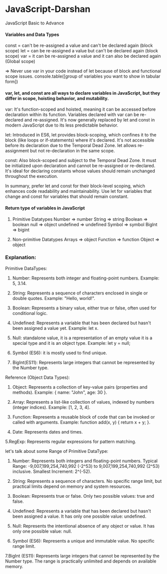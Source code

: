 # JavaScript-Darshan
JavaScript Basic to Advance

#### Variables and Data Types
const = can't be re-assigned a value and can't be declared again  (block scope)
let = can be re-assigned a value but can't be declared again (block scope)
var = it can be re-assigned a value and it can also be declared again  (Global scope)

=> Never use var in your code instead of let because of block and functional scope issues.
 console.table([group of variables you want to show in tabular form])

 #### var, let, and const are all ways to declare variables in JavaScript, but they differ in scope, hoisting behavior, and mutability.

var: It's function-scoped and hoisted, meaning it can be accessed before declaration within its function. Variables declared with var can be re-declared and re-assigned. It's now generally replaced by let and const in modern JavaScript due to its less predictable behavior.

let: Introduced in ES6, let provides block-scoping, which confines it to the block (like loops or if-statements) where it's declared. It's not accessible before its declaration due to the Temporal Dead Zone. let allows re-assignment but not re-declaration in the same scope.

const: Also block-scoped and subject to the Temporal Dead Zone. It must be initialized upon declaration and cannot be re-assigned or re-declared. It's ideal for declaring constants whose values should remain unchanged throughout the execution.

In summary, prefer let and const for their block-level scoping, which enhances code readability and maintainability. 
Use let for variables that change and const for variables that should remain constant.


#### Return type of variables in JavaScript
1) Primitive Datatypes
       Number => number
       String  => string
       Boolean  => boolean
       null  => object
       undefined  =>  undefined
       Symbol  =>  symbol
       BigInt  =>  bigint

2) Non-primitive Datatypes
       Arrays  =>  object
       Function  =>  function
       Object  =>  object

### Explanation:
Primitive DataTypes:

1. Number: Represents both integer and floating-point numbers. Example: 5, 3.14.
 
2. String: Represents a sequence of characters enclosed in single or double quotes. Example: "Hello, world!".

3. Boolean: Represents a binary value, either true or false, often used for conditional logic.

4. Undefined: Represents a variable that has been declared but hasn't been assigned a value yet. Example: let x.

5. Null:  standalone value, it is a representation of an empty value it is a special type and it is an object type. Example: let y = null; 

6. Symbol (ES6): it is mostly used to find unique.

7. BigInt(ES11): Represents large integers that cannot be represented by the Number type.

 Reference (Object Data Types):

1. Object: Represents a collection of key-value pairs (properties and methods). Example: { name: "John", age: 30 }.

2. Array: Represents a list-like collection of values, indexed by numbers (integer indices). Example: [1, 2, 3, 4].

3. Function: Represents a reusable block of code that can be invoked or called with arguments. Example: function add(x, y) { return x + y; }.

4. Date: Represents dates and times.

5.RegExp: Represents regular expressions for pattern matching.


let's talk about some Range of Primitive DataType:
   1. Number:
        Represents both integers and floating-point numbers.
        Typical Range: -9,007,199,254,740,992 (-2^53) to 9,007,199,254,740,992 (2^53) inclusive.
        Smallest Increment: 2^(-52).
     
   2. String:
        Represents a sequence of characters.
        No specific range limit, but practical limits depend on memory and system resources.
        
   3. Boolean:
        Represents true or false.
        Only two possible values: true and false.
        
   4. Undefined:
        Represents a variable that has been declared but hasn't been assigned a value.
        It has only one possible value: undefined.
        
   5. Null:
        Represents the intentional absence of any object or value.
        It has only one possible value: null.
        
   6. Symbol (ES6):
        Represents a unique and immutable value.
        No specific range limit.
        
   7.BigInt (ES11):
        Represents large integers that cannot be represented by the Number type.
        The range is practically unlimited and depends on available memory.

